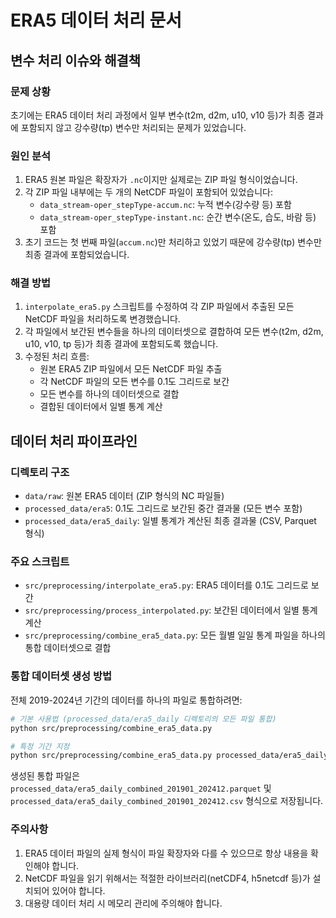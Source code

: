 # ERA5 데이터 처리 문서

## 변수 처리 이슈와 해결책

### 문제 상황

초기에는 ERA5 데이터 처리 과정에서 일부 변수(t2m, d2m, u10, v10 등)가 최종 결과에 포함되지 않고 강수량(tp) 변수만 처리되는 문제가 있었습니다.

### 원인 분석

1. ERA5 원본 파일은 확장자가 `.nc`이지만 실제로는 ZIP 파일 형식이었습니다.
2. 각 ZIP 파일 내부에는 두 개의 NetCDF 파일이 포함되어 있었습니다:
   - `data_stream-oper_stepType-accum.nc`: 누적 변수(강수량 등) 포함
   - `data_stream-oper_stepType-instant.nc`: 순간 변수(온도, 습도, 바람 등) 포함
3. 초기 코드는 첫 번째 파일(`accum.nc`)만 처리하고 있었기 때문에 강수량(tp) 변수만 최종 결과에 포함되었습니다.

### 해결 방법

1. `interpolate_era5.py` 스크립트를 수정하여 각 ZIP 파일에서 추출된 모든 NetCDF 파일을 처리하도록 변경했습니다.
2. 각 파일에서 보간된 변수들을 하나의 데이터셋으로 결합하여 모든 변수(t2m, d2m, u10, v10, tp 등)가 최종 결과에 포함되도록 했습니다.
3. 수정된 처리 흐름:
   - 원본 ERA5 ZIP 파일에서 모든 NetCDF 파일 추출
   - 각 NetCDF 파일의 모든 변수를 0.1도 그리드로 보간
   - 모든 변수를 하나의 데이터셋으로 결합
   - 결합된 데이터에서 일별 통계 계산

## 데이터 처리 파이프라인

### 디렉토리 구조

- `data/raw`: 원본 ERA5 데이터 (ZIP 형식의 NC 파일들)
- `processed_data/era5`: 0.1도 그리드로 보간된 중간 결과물 (모든 변수 포함)
- `processed_data/era5_daily`: 일별 통계가 계산된 최종 결과물 (CSV, Parquet 형식)

### 주요 스크립트

- `src/preprocessing/interpolate_era5.py`: ERA5 데이터를 0.1도 그리드로 보간
- `src/preprocessing/process_interpolated.py`: 보간된 데이터에서 일별 통계 계산
- `src/preprocessing/combine_era5_data.py`: 모든 월별 일일 통계 파일을 하나의 통합 데이터셋으로 결합

### 통합 데이터셋 생성 방법

전체 2019-2024년 기간의 데이터를 하나의 파일로 통합하려면:

```bash
# 기본 사용법 (processed_data/era5_daily 디렉토리의 모든 파일 통합)
python src/preprocessing/combine_era5_data.py

# 특정 기간 지정
python src/preprocessing/combine_era5_data.py processed_data/era5_daily processed_data 201901 202412
```

생성된 통합 파일은 `processed_data/era5_daily_combined_201901_202412.parquet` 및 `processed_data/era5_daily_combined_201901_202412.csv` 형식으로 저장됩니다.

### 주의사항

1. ERA5 데이터 파일의 실제 형식이 파일 확장자와 다를 수 있으므로 항상 내용을 확인해야 합니다.
2. NetCDF 파일을 읽기 위해서는 적절한 라이브러리(netCDF4, h5netcdf 등)가 설치되어 있어야 합니다.
3. 대용량 데이터 처리 시 메모리 관리에 주의해야 합니다.
